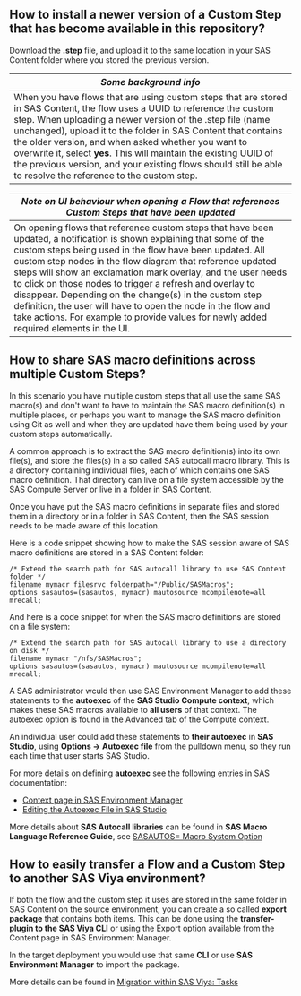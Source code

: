 ## How to install a newer version of a Custom Step that has become available in this repository?

Download the **.step** file, and upload it to the same location in your SAS Content folder where you stored the previous version.

|***Some background info***|
|---|
| When you have flows that are using custom steps that are stored in SAS Content, the flow uses a UUID to reference the custom step. When uploading a newer version of the .step file (name unchanged), upload it to the folder in SAS Content that contains the older version, and when asked whether you want to overwrite it, select **yes**. This will maintain the existing UUID of the previous version, and your existing flows should still be able to resolve the reference to the custom step. |

|***Note on UI behaviour when opening a Flow that references Custom Steps that have been updated***|
|---|
| On opening flows that reference custom steps that have been updated, a notification is shown explaining that some of the custom steps being used in the flow have been updated. All custom step nodes in the flow diagram that reference updated steps will show an exclamation mark overlay, and the user needs to click on those nodes to trigger a refresh and overlay to disappear. Depending on the change(s) in the custom step definition, the user will have to open the node in the flow and take actions. For example to provide values for newly added required elements in the UI. |

## How to share SAS macro definitions across multiple Custom Steps?

In this scenario you have multiple custom steps that all use the same SAS macro(s) and don't want to have to maintain the SAS macro definition(s)
in multiple places, or perhaps you want to manage the SAS macro definition using Git as well and when they are updated have them being used by
your custom steps automatically. 

A common approach is to extract the SAS macro definition(s) into its own file(s), and store the files(s) in a so called SAS autocall macro library.
This is a directory containing individual files, each of which contains one SAS macro definition. That directory can live on a file system
accessible by the SAS Compute Server or live in a folder in SAS Content.

Once you have put the SAS macro definitions in separate files and stored them in a directory or in a folder in SAS Content, then the SAS session needs to be made aware of this location. 

Here is a code snippet showing how to make the SAS session aware of SAS macro definitions are stored in a SAS Content folder: 
```SAS
/* Extend the search path for SAS autocall library to use SAS Content folder */
filename mymacr filesrvc folderpath="/Public/SASMacros";
options sasautos=(sasautos, mymacr) mautosource mcompilenote=all mrecall;
```

And here is a code snippet for when the SAS macro definitions are stored on a file system:
```SAS
/* Extend the search path for SAS autocall library to use a directory on disk */
filename mymacr "/nfs/SASMacros";
options sasautos=(sasautos, mymacr) mautosource mcompilenote=all mrecall;
```

A SAS administrator wculd then use SAS Environment Manager to add these statements to the **autoexec** of the **SAS Studio Compute context**, which makes these SAS macros available to **all users** of that context. The autoexec option is found in the Advanced tab of the Compute context. 

An individual user could add these statements to **their autoexec** in **SAS Studio**, using **Options -> Autoexec file** from the pulldown menu, so they run each time that user starts SAS Studio.

For more details on defining **autoexec** see the following entries in SAS documentation:
* [Context page in SAS Environment Manager](https://documentation.sas.com/?cdcId=sasadmincdc&cdcVersion=default&docsetId=evfun&docsetTarget=p1dkdadd9rkbmdn1fpv562l2p5vy.htm)
* [Editing the Autoexec File in SAS Studio](https://documentation.sas.com/?cdcId=webeditorcdc&cdcVersion=default&docsetId=webeditorug&docsetTarget=n1rxiyysdwthokn1c9szd5175pmh.htm)

More details about **SAS Autocall libraries** can be found in
**SAS Macro Language Reference Guide**, see [SASAUTOS= Macro System Option](https://documentation.sas.com/?cdcId=pgmsascdc&cdcVersion=default&docsetId=mcrolref&docsetTarget=p12b2qq72dkxpsn1e19y57emerr6.htm)

## How to easily transfer a Flow and a Custom Step to another SAS Viya environment?

If both the flow and the custom step it uses are stored in the same folder in SAS Content on the source environment, you can create
a so called **export package** that contains both items. This can be done using the **transfer-plugin to the SAS Viya CLI** or using 
the Export option available from the Content page in SAS Environment Manager.

In the target deployment you would use that same **CLI** or use **SAS Environment Manager** to import the package.

More details can be found in [Migration within SAS Viya: Tasks](https://documentation.sas.com/?cdcId=sasadmincdc&cdcVersion=default&docsetId=calpromotion&docsetTarget=n0ucexhkgs4rfgn12219vojr14nf.htm)

